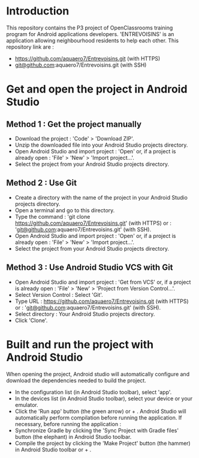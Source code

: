 # **Introduction** #
This repository contains the P3 project of OpenClassrooms training program for Android applications developers. 
'ENTREVOISINS' is an application allowing neighbourhood residents to help each other. 
This repository link are :	
* https://github.com/aquaero7/Entrevoisins.git 	(with HTTPS)
* git@github.com:aquaero7/Entrevoisins.git		(with SSH)

# **Get and open the project in Android Studio** #
**Method 1 : Get the project manually**
---------------------------------------
* Download the project : 'Code' > 'Download ZIP'.
* Unzip the downloaded file into your Android Studio projects directory.
* Open Android Studio and import project : 'Open' 
        or, if a project is already open : 'File' > 'New' > 'Import project...'.
* Select the project from your Android Studio projects directory.

**Method 2 : Use Git**
----------------------
* Create a directory with the name of the project in your Android Studio projects directory.
* Open a terminal and go to this directory.
* Type the command : 'git clone https://github.com/aquaero7/Entrevoisins.git' (with HTTPS)
                or : 'git@github.com:aquaero7/Entrevoisins.git' (with SSH).
* Open Android Studio and import project : 'Open' 
        or, if a project is already open : 'File' > 'New' > 'Import project...'.
* Select the project from your Android Studio projects directory.

**Method 3 : Use Android Studio VCS with Git**
----------------------------------------------
* Open Android Studio and import project : 'Get from VCS'
        or, if a project is already open : 'File' > 'New' > 'Project from Version Control...'.
* Select Version Control : Select 'Git'.
* Type URL : https://github.com/aquaero7/Entrevoisins.git (with HTTPS)
        or : 'git@github.com:aquaero7/Entrevoisins.git' (with SSH).
* Select directory : Your Android Studio projects directory.
* Click 'Clone'.

# **Built and run the project with Android Studio** #
When opening the project, Android studio will automatically configure and download the dependencies needed to build the project. 
* In the configuration list (in Android Studio toolbar), select 'app'.
* In the devices list (in Android Studio toolbar), select your device or your emulator.
* Click the 'Run app' button (the green arrow) or <Maj> + <F10>.
  Android Studio will automatically perform compilation before running the application. 
If necessary, before running the application :
* Synchronize Gradle by clicking the 'Sync Project with Gradle files' button (the elephant) in Android Studio toolbar.
* Compile the project by clicking the 'Make Project' button (the hammer) in Android Studio toolbar or <Ctrl> + <F9>. 